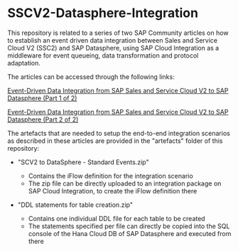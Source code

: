 # SSCV2-Datasphere-Integration
This repository is related to a series of two SAP Community articles on how to establish an event driven data integration between Sales and Service Cloud V2 (SSC2) and SAP Datasphere, using SAP Cloud Integration as a middleware for event queueing, data transformation and protocol adaptation. 

The articles can be accessed through the following links:

[Event-Driven Data Integration from SAP Sales and Service Cloud V2 to SAP Datasphere (Part 1 of 2)](https://community.sap.com/t5/crm-and-cx-blogs-by-sap/event-driven-data-integration-from-sap-sales-and-service-cloud-v2-to-sap/ba-p/14003914)

[Event-Driven Data Integration from SAP Sales and Service Cloud V2 to SAP Datasphere (Part 2 of 2)](https://community.sap.com/t5/crm-and-cx-blogs-by-sap/event-driven-data-integration-from-sap-sales-and-service-cloud-v2-to-sap/ba-p/14046866)

The artefacts that are needed to setup the end-to-end integration scenarios as described in these articles are provided in the "artefacts" folder of this repository:

* "SCV2 to DataSphere - Standard Events.zip"
  * Contains the iFlow definition for the integration scenario
  * The zip file can be directly uploaded to an integration package on SAP Cloud Integration, to create the iFlow definition there

* "DDL statements for table creation.zip"
  * Contains one individual DDL file for each table to be created
  * The statements specified per file can directly be copied into the SQL console of the Hana Cloud DB of SAP Datasphere and executed from there
